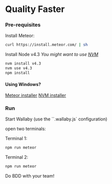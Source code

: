 # Quality Faster

### Pre-requisites
Install Meteor:
```bash
curl https://install.meteor.com/ | sh
```

Install Node v4.3 
*You might want to use [NVM](https://github.com/creationix/nvm#install-script)*
```bash
nvm install v4.3
nvm use v4.3
npm install
```

#### Using Windows?
[Meteor installer](https://install.meteor.com/windows)
[NVM installer](https://github.com/coreybutler/nvm-windows#node-version-manager-nvm-for-windows)

### Run
Start Wallaby (use the ``.wallaby.js` configuration)

open two terminals:

Terminal 1:
```bash
npm run meteor
```

Terminal 2:
```bash
npm run meteor
```

Do BDD with your team!
